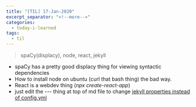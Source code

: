 ```yaml
---
title: "[TIL] 17-Jan-2020"
excerpt_separator: "<!--more-->"
categories:
  - today-i-learned
tags:
  - til 
---
```

>spaCy(displacy), node, react, jekyll
<!--more-->

- spaCy has a pretty good displacy thing for viewing syntactic dependencies
- How to install node on ubuntu (curl that bash thing) the bad way.
- React is a webdev thing (_npx create-react-app_)
- just edit the --- thing at top of md file to change [jekyll properties instead of config.yml](https://jekyllrb.com/docs/configuration/front-matter-defaults/)

